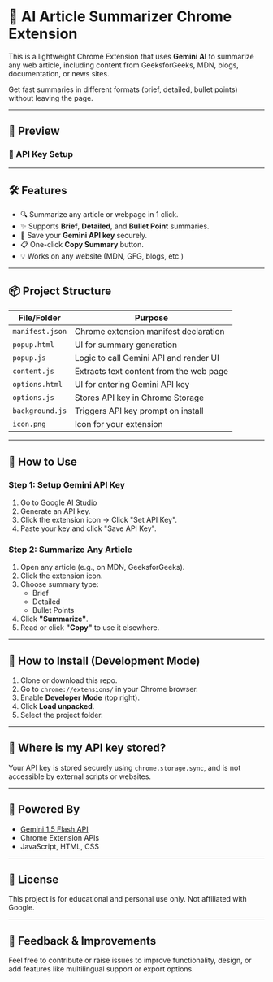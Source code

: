 # 🚀 AI Article Summarizer Chrome Extension

This is a lightweight Chrome Extension that uses **Gemini AI** to summarize any web article, including content from GeeksforGeeks, MDN, blogs, documentation, or news sites.

Get fast summaries in different formats (brief, detailed, bullet points) without leaving the page.

---

## 📸 Preview

### 🔑 API Key Setup  

---

## 🛠 Features

- 🔍 Summarize any article or webpage in 1 click.
- ✨ Supports **Brief**, **Detailed**, and **Bullet Point** summaries.
- 💾 Save your **Gemini API key** securely.
- 📋 One-click **Copy Summary** button.
- 💡 Works on any website (MDN, GFG, blogs, etc.)

---

## 📦 Project Structure

| File/Folder     | Purpose                                |
|----------------|----------------------------------------|
| `manifest.json`| Chrome extension manifest declaration  |
| `popup.html`   | UI for summary generation              |
| `popup.js`     | Logic to call Gemini API and render UI |
| `content.js`   | Extracts text content from the web page|
| `options.html` | UI for entering Gemini API key         |
| `options.js`   | Stores API key in Chrome Storage       |
| `background.js`| Triggers API key prompt on install     |
| `icon.png`     | Icon for your extension                |

---

## 🧪 How to Use

### Step 1: Setup Gemini API Key
1. Go to [Google AI Studio](https://makersuite.google.com/app/apikey)
2. Generate an API key.
3. Click the extension icon → Click "Set API Key".
4. Paste your key and click "Save API Key".

### Step 2: Summarize Any Article
1. Open any article (e.g., on MDN, GeeksforGeeks).
2. Click the extension icon.
3. Choose summary type:
   - Brief
   - Detailed
   - Bullet Points
4. Click **"Summarize"**.
5. Read or click **"Copy"** to use it elsewhere.

---

## 🧩 How to Install (Development Mode)

1. Clone or download this repo.
2. Go to `chrome://extensions/` in your Chrome browser.
3. Enable **Developer Mode** (top right).
4. Click **Load unpacked**.
5. Select the project folder.

---

## 🔐 Where is my API key stored?

Your API key is stored securely using `chrome.storage.sync`, and is not accessible by external scripts or websites.

---

## 🧠 Powered By

- [Gemini 1.5 Flash API](https://makersuite.google.com/app/apikey)
- Chrome Extension APIs
- JavaScript, HTML, CSS

---

## 📝 License

This project is for educational and personal use only. Not affiliated with Google.

---

## 💬 Feedback & Improvements

Feel free to contribute or raise issues to improve functionality, design, or add features like multilingual support or export options.

